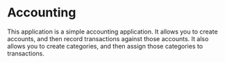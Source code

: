 # Accounting

This application is a simple accounting application. It allows you to create accounts, and then record transactions against those accounts. It also allows you to create categories, and then assign those categories to transactions.
